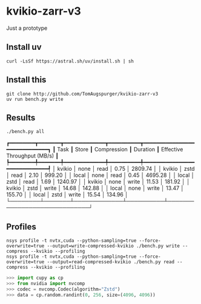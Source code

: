 # kvikio-zarr-v3

Just a prototype

## Install uv

```
curl -LsSf https://astral.sh/uv/install.sh | sh
```

## Install this

```
git clone http://github.com/TomAugspurger/kvikio-zarr-v3
uv run bench.py write
```

## Results

```
./bench.py all
```

┏━━━━━━━━┳━━━━━━━┳━━━━━━━━━━━━━┳━━━━━━━━━━┳━━━━━━━━━━━━━━━━━━━━━━━━━━━━━┓
┃ Task   ┃ Store ┃ Compression ┃ Duration ┃ Effective Throughput (MB/s) ┃
┡━━━━━━━━╇━━━━━━━╇━━━━━━━━━━━━━╇━━━━━━━━━━╇━━━━━━━━━━━━━━━━━━━━━━━━━━━━━┩
│ kvikio │ none  │ read        │ 0.75     │                     2809.74 │
│ kvikio │ zstd  │ read        │ 2.10     │                      999.20 │
│ local  │ none  │ read        │ 0.45     │                     4695.28 │
│ local  │ zstd  │ read        │ 1.69     │                     1240.97 │
│ kvikio │ none  │ write       │ 11.53    │                      181.92 │
│ kvikio │ zstd  │ write       │ 14.68    │                      142.88 │
│ local  │ none  │ write       │ 13.47    │                      155.70 │
│ local  │ zstd  │ write       │ 15.54    │                      134.96 │
└────────┴───────┴─────────────┴──────────┴─────────────────────────────┘

## Profiles

```
nsys profile -t nvtx,cuda --python-sampling=true --force-overwrite=true --output=write-compressed-kvikio ./bench.py write --compress --kvikio --profiling
nsys profile -t nvtx,cuda --python-sampling=true --force-overwrite=true --output=read-compressed-kvikio ./bench.py read --compress --kvikio --profiling
```

```python
>>> import cupy as cp
>>> from nvidia import nvcomp
>>> codec = nvcomp.Codec(algorithm="Zstd")
>>> data = cp.random.randint(0, 256, size=(4096, 4096))
```